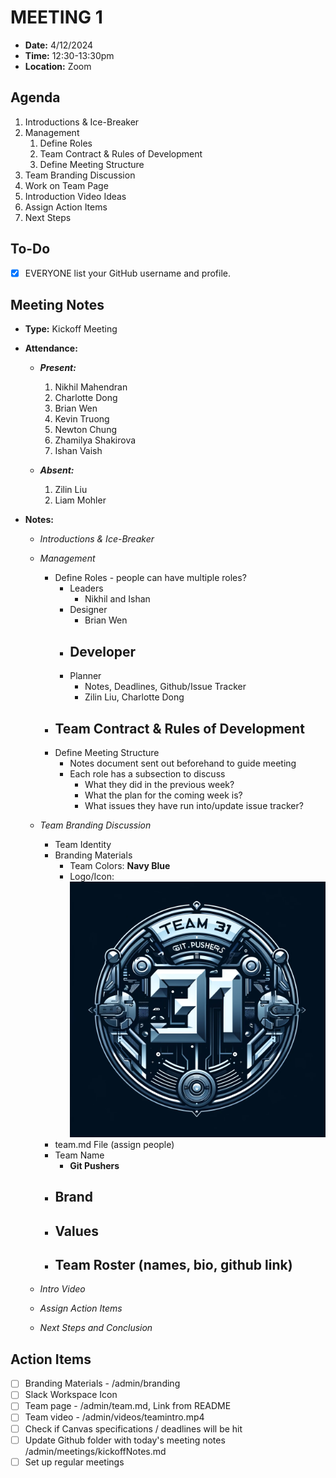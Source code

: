 # MEETING 1

- **Date:** 4/12/2024 
- **Time:** 12:30-13:30pm
- **Location:** Zoom

## Agenda

1. Introductions & Ice-Breaker
2. Management
   1. Define Roles
   2. Team Contract & Rules of Development
   3. Define Meeting Structure
3. Team Branding Discussion
4. Work on Team Page
5. Introduction Video Ideas
6. Assign Action Items
7. Next Steps

## To-Do

- [x] EVERYONE list your GitHub username and profile.

## Meeting Notes

- **Type:** Kickoff Meeting

- **Attendance:**
  - ***Present:***
    1. Nikhil Mahendran
    2. Charlotte Dong
    3. Brian Wen
    4. Kevin Truong
    5. Newton Chung
    6. Zhamilya Shakirova
    7. Ishan Vaish
       
  - ***Absent:***
    1. Zilin Liu
    2. Liam Mohler

- **Notes:**
  - *Introductions & Ice-Breaker*
  - *Management*
    - Define Roles - people can have multiple roles?
      - Leaders
          - Nikhil and Ishan
      - Designer
          - Brian Wen
      - Developer
          -
      - Planner   
        - Notes, Deadlines, Github/Issue Tracker
        - Zilin Liu, Charlotte Dong
    - Team Contract & Rules of Development
        - 
    - Define Meeting Structure
        - Notes document sent out beforehand to guide meeting
        - Each role has a subsection to discuss
            - What they did in the previous week?
            - What the plan for the coming week is?
            - What issues they have run into/update issue tracker?
              
  - *Team Branding Discussion*
    - Team Identity  
    - Branding Materials
      - Team Colors: **Navy Blue**
      - Logo/Icon: ![logo](https://github.com/cse110-sp24-group31/cse110-sp24-group31/blob/main/admin/branding/logo.jpg)
    - team.md File (assign people)
    - Team Name
        - **Git Pushers**
    - Brand
        - 
    - Values
        -  
    - Team Roster (names, bio, github link) 
        - 
  - *Intro Video*
  - *Assign Action Items*
  - *Next Steps and Conclusion*

## Action Items

- [ ] Branding Materials -  /admin/branding
- [ ] Slack Workspace Icon
- [ ] Team page - /admin/team.md, Link from README
- [ ] Team video - /admin/videos/teamintro.mp4
- [ ] Check if Canvas specifications / deadlines will be hit
- [ ] Update Github folder with today's meeting notes /admin/meetings/kickoffNotes.md
- [ ] Set up regular meetings
